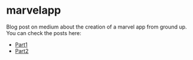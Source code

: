 # marvelapp
Blog post on medium about the creation of a marvel app from ground up.
You can check the posts here:
- [Part1](https://medium.com/cocoaacademymag/creating-a-ios-app-from-scratch-tools-pods-tricks-of-the-trade-and-more-part-1-a0a3f18fbd13#.fu8u4puxu)
- [Part2](https://medium.com/cocoaacademymag/creating-a-ios-app-from-scratch-part-2-tests-coverage-and-more-73b94178b695#.e74d12t7u)
